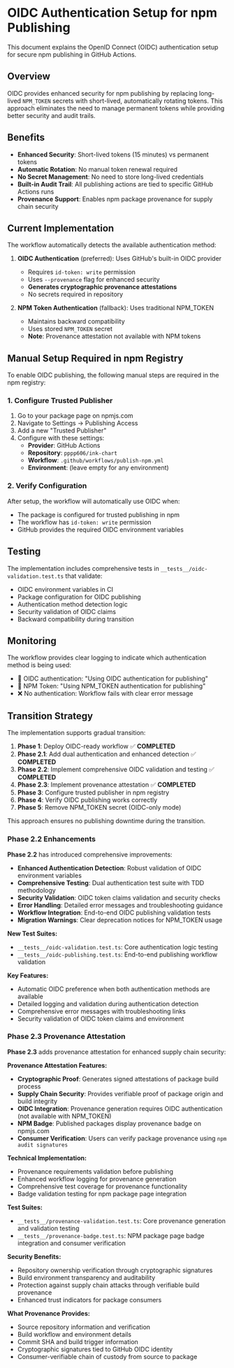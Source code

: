 # OIDC Authentication Setup for npm Publishing

This document explains the OpenID Connect (OIDC) authentication setup for secure npm publishing in GitHub Actions.

## Overview

OIDC provides enhanced security for npm publishing by replacing long-lived `NPM_TOKEN` secrets with short-lived, automatically rotating tokens. This approach eliminates the need to manage permanent tokens while providing better security and audit trails.

## Benefits

- **Enhanced Security**: Short-lived tokens (15 minutes) vs permanent tokens
- **Automatic Rotation**: No manual token renewal required
- **No Secret Management**: No need to store long-lived credentials
- **Built-in Audit Trail**: All publishing actions are tied to specific GitHub Actions runs
- **Provenance Support**: Enables npm package provenance for supply chain security

## Current Implementation

The workflow automatically detects the available authentication method:

1. **OIDC Authentication** (preferred): Uses GitHub's built-in OIDC provider
   - Requires `id-token: write` permission
   - Uses `--provenance` flag for enhanced security
   - **Generates cryptographic provenance attestations**
   - No secrets required in repository

2. **NPM Token Authentication** (fallback): Uses traditional NPM_TOKEN
   - Maintains backward compatibility
   - Uses stored `NPM_TOKEN` secret
   - **Note**: Provenance attestation not available with NPM tokens

## Manual Setup Required in npm Registry

To enable OIDC publishing, the following manual steps are required in the npm registry:

### 1. Configure Trusted Publisher

1. Go to your package page on npmjs.com
2. Navigate to Settings → Publishing Access
3. Add a new "Trusted Publisher"
4. Configure with these settings:
   - **Provider**: GitHub Actions
   - **Repository**: `pppp606/ink-chart`
   - **Workflow**: `.github/workflows/publish-npm.yml`
   - **Environment**: (leave empty for any environment)

### 2. Verify Configuration

After setup, the workflow will automatically use OIDC when:
- The package is configured for trusted publishing in npm
- The workflow has `id-token: write` permission
- GitHub provides the required OIDC environment variables

## Testing

The implementation includes comprehensive tests in `__tests__/oidc-validation.test.ts` that validate:

- OIDC environment variables in CI
- Package configuration for OIDC publishing
- Authentication method detection logic
- Security validation of OIDC claims
- Backward compatibility during transition

## Monitoring

The workflow provides clear logging to indicate which authentication method is being used:

- 🔐 OIDC authentication: "Using OIDC authentication for publishing"
- 🔑 NPM Token: "Using NPM_TOKEN authentication for publishing"
- ❌ No authentication: Workflow fails with clear error message

## Transition Strategy

The implementation supports gradual transition:

1. **Phase 1**: Deploy OIDC-ready workflow ✅ **COMPLETED**
2. **Phase 2.1**: Add dual authentication and enhanced detection ✅ **COMPLETED**
3. **Phase 2.2**: Implement comprehensive OIDC validation and testing ✅ **COMPLETED**
4. **Phase 2.3**: Implement provenance attestation ✅ **COMPLETED**
5. **Phase 3**: Configure trusted publisher in npm registry
6. **Phase 4**: Verify OIDC publishing works correctly
7. **Phase 5**: Remove NPM_TOKEN secret (OIDC-only mode)

This approach ensures no publishing downtime during the transition.

### Phase 2.2 Enhancements

**Phase 2.2** has introduced comprehensive improvements:

- **Enhanced Authentication Detection**: Robust validation of OIDC environment variables
- **Comprehensive Testing**: Dual authentication test suite with TDD methodology
- **Security Validation**: OIDC token claims validation and security checks
- **Error Handling**: Detailed error messages and troubleshooting guidance
- **Workflow Integration**: End-to-end OIDC publishing validation tests
- **Migration Warnings**: Clear deprecation notices for NPM_TOKEN usage

**New Test Suites:**
- `__tests__/oidc-validation.test.ts`: Core authentication logic testing
- `__tests__/oidc-publishing.test.ts`: End-to-end publishing workflow validation

**Key Features:**
- Automatic OIDC preference when both authentication methods are available
- Detailed logging and validation during authentication detection
- Comprehensive error messages with troubleshooting links
- Security validation of OIDC token claims and environment

### Phase 2.3 Provenance Attestation

**Phase 2.3** adds provenance attestation for enhanced supply chain security:

**Provenance Attestation Features:**
- **Cryptographic Proof**: Generates signed attestations of package build process
- **Supply Chain Security**: Provides verifiable proof of package origin and build integrity
- **OIDC Integration**: Provenance generation requires OIDC authentication (not available with NPM_TOKEN)
- **NPM Badge**: Published packages display provenance badge on npmjs.com
- **Consumer Verification**: Users can verify package provenance using `npm audit signatures`

**Technical Implementation:**
- Provenance requirements validation before publishing
- Enhanced workflow logging for provenance generation
- Comprehensive test coverage for provenance functionality
- Badge validation testing for npm package page integration

**Test Suites:**
- `__tests__/provenance-validation.test.ts`: Core provenance generation and validation testing
- `__tests__/provenance-badge.test.ts`: NPM package page badge integration and consumer verification

**Security Benefits:**
- Repository ownership verification through cryptographic signatures
- Build environment transparency and auditability
- Protection against supply chain attacks through verifiable build provenance
- Enhanced trust indicators for package consumers

**What Provenance Provides:**
- Source repository information and verification
- Build workflow and environment details
- Commit SHA and build trigger information
- Cryptographic signatures tied to GitHub OIDC identity
- Consumer-verifiable chain of custody from source to package